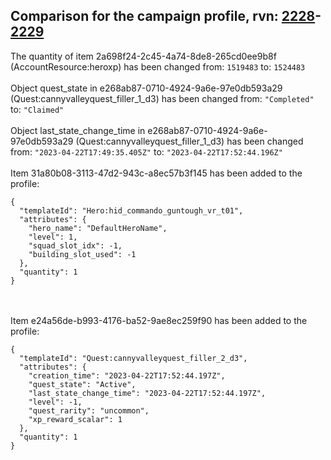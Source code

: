## Comparison for the campaign profile, rvn: [2228](https://github.com/PRO100KatYT/FortniteProfileRevisions/tree/main/profiles/campaign/2228%20campaign.json)-[2229](https://github.com/PRO100KatYT/FortniteProfileRevisions/tree/main/profiles/campaign/2229%20campaign.json)

The quantity of item 2a698f24-2c45-4a74-8de8-265cd0ee9b8f (AccountResource:heroxp) has been changed from: `1519483` to: `1524483`
<br><br>
Object quest_state in e268ab87-0710-4924-9a6e-97e0db593a29 (Quest:cannyvalleyquest_filler_1_d3) has been changed from: `"Completed"` to: `"Claimed"`
<br><br>
Object last_state_change_time in e268ab87-0710-4924-9a6e-97e0db593a29 (Quest:cannyvalleyquest_filler_1_d3) has been changed from: `"2023-04-22T17:49:35.405Z"` to: `"2023-04-22T17:52:44.196Z"`
<br><br>
Item 31a80b08-3113-47d2-943c-a8ec57b3f145 has been added to the profile:

```
{
  "templateId": "Hero:hid_commando_guntough_vr_t01",
  "attributes": {
    "hero_name": "DefaultHeroName",
    "level": 1,
    "squad_slot_idx": -1,
    "building_slot_used": -1
  },
  "quantity": 1
}
```

<br><br>
Item e24a56de-b993-4176-ba52-9ae8ec259f90 has been added to the profile:

```
{
  "templateId": "Quest:cannyvalleyquest_filler_2_d3",
  "attributes": {
    "creation_time": "2023-04-22T17:52:44.197Z",
    "quest_state": "Active",
    "last_state_change_time": "2023-04-22T17:52:44.197Z",
    "level": -1,
    "quest_rarity": "uncommon",
    "xp_reward_scalar": 1
  },
  "quantity": 1
}
```

<br><br>
